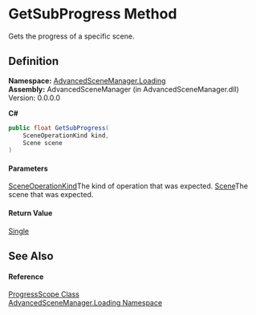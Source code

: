 # GetSubProgress Method

Gets the progress of a specific scene.

## Definition

**Namespace:** [AdvancedSceneManager.Loading](N_AdvancedSceneManager_Loading.md)\
**Assembly:** AdvancedSceneManager (in AdvancedSceneManager.dll) Version: 0.0.0.0

**C#**

```c#
public float GetSubProgress(
	SceneOperationKind kind,
	Scene scene
)
```

#### Parameters

&#x20; [SceneOperationKind](T_AdvancedSceneManager_Loading_SceneOperationKind.md)The kind of operation that was expected.  [Scene](T_AdvancedSceneManager_Models_Scene.md)The scene that was expected.

#### Return Value

[Single](https://learn.microsoft.com/dotnet/api/system.single)

## See Also

#### Reference

[ProgressScope Class](T_AdvancedSceneManager_Loading_ProgressScope.md)\
[AdvancedSceneManager.Loading Namespace](N_AdvancedSceneManager_Loading.md)
